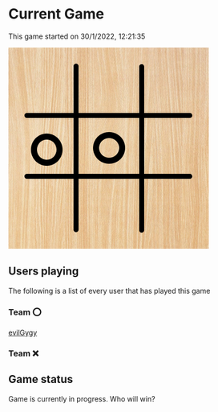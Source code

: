 # Current Game

This game started on 30/1/2022, 12:21:35

![alt text](https://github.com/donadev/TicTacToe/blob/main/games/current/output.png?raw=true)

## Users playing
The following is a list of every user that has played this game
### Team ⭕️

[evilGygy](https://github.com/evilGygy)

### Team ❌




## Game status
Game is currently in progress. Who will win?
